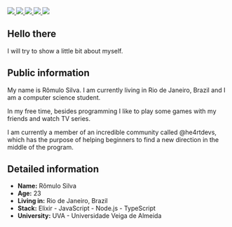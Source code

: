 <div>
    <a target='_blank' href="https://twitter.com/romulolds">
        <img src="https://img.shields.io/twitter/follow/romulolds?color=%234fffff&label=%40romulolds&logo=twitter&logoColor=white&style=for-the-badge">
    </a>
    <a target='_blank' href="https://twitter.com/devroh_">
        <img src="https://img.shields.io/twitter/follow/devroh_?color=%234fffff&label=%40devroh_&logo=twitter&logoColor=white&style=for-the-badge">
    </a>
    <a target='_blank' href="https://instagram.com/rohlds">
        <img src="https://img.shields.io/badge/instagram--%2300EBEB?style=for-the-badge&logo=instagram&logoColor=white">
    </a>
    <a target='_blank' href="https://linkedin.com/in/rohlds">
        <img src="https://img.shields.io/badge/linkedin--%2300EBEB?style=for-the-badge&logo=linkedin&logoColor=white">
    </a>
    <a target='_blank' href="https://dev.to/rohlds">
        <img src="https://img.shields.io/badge/dev--%2300EBEB?style=for-the-badge&logo=dev.to&logoColor=white">
    </a>
</div>

## Hello there

I will try to show a little bit about myself.

## Public information

My name is Rômulo Silva. I am currently living in Rio de Janeiro, Brazil and I am a computer science student.

In my free time, besides programming I like to play some games with my friends and watch TV series.

I am currently a member of an incredible community called @he4rtdevs, which has the purpose of helping beginners to find a new direction in the middle of the program.

## Detailed information

- **Name:** Rômulo Silva
- **Age:** 23
- **Living in:** Rio de Janeiro, Brazil
- **Stack:** Elixir - JavaScript - Node.js - TypeScript
- **University:** UVA - Universidade Veiga de Almeida
